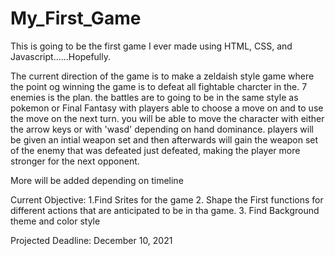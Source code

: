 # My_First_Game
This is going to be the first game I ever made using HTML, CSS, and Javascript......Hopefully.

The current direction of the game is to make a zeldaish style game where the point og winning the game is to defeat all fightable charcter in the. 7 enemies is the plan. the battles are to going to be in the same style as pokemon or Final Fantasy with players able to choose a move on and to use the move on the next turn. you will be able to move the character with either the arrow keys or with 'wasd' depending on hand dominance. players will be given an intial weapon set and then afterwards will gain the weapon set of the enemy that was defeated just defeated, making the player more stronger for the next opponent.

More will be added depending on timeline 

Current Objective:
1.Find Srites for the game
2. Shape the First functions for different actions that are anticipated to be in tha game.
3. Find Background theme and color style

Projected Deadline: December 10, 2021
